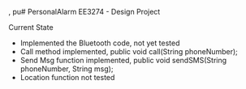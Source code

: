 , pu# PersonalAlarm
EE3274 - Design Project

Current State
- Implemented the Bluetooth code, not yet tested
- Call method implemented, public void call(String phoneNumber);
- Send Msg function implemented, public void sendSMS(String phoneNumber, String msg);
- Location function not tested

